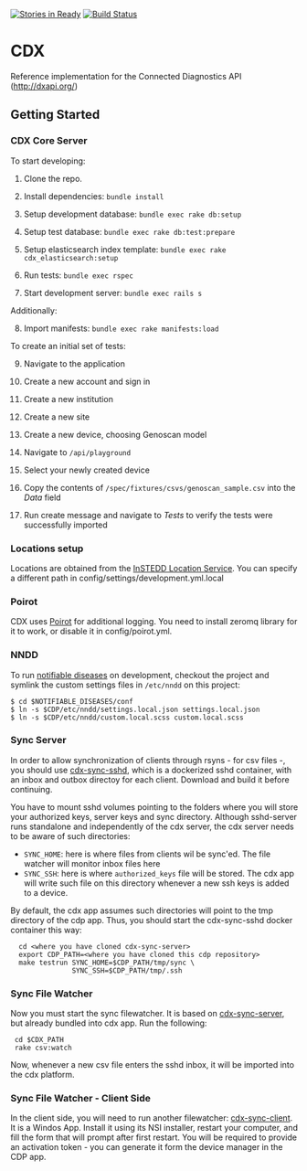 [![Stories in Ready](https://badge.waffle.io/instedd/cdx.png?label=ready&title=Ready)](https://waffle.io/instedd/cdx)
[![Build Status](https://travis-ci.org/instedd/cdx.svg?branch=master)](https://travis-ci.org/instedd/cdx)

# CDX

Reference implementation for the Connected Diagnostics API (http://dxapi.org/)

## Getting Started

### CDX Core Server

To start developing:

1. Clone the repo.

2. Install dependencies: `bundle install`

3. Setup development database: `bundle exec rake db:setup`

4. Setup test database: `bundle exec rake db:test:prepare`

5. Setup elasticsearch index template: `bundle exec rake cdx_elasticsearch:setup`

6. Run tests: `bundle exec rspec`

7. Start development server: `bundle exec rails s`

Additionally:

8. Import manifests: `bundle exec rake manifests:load`

To create an initial set of tests:

9. Navigate to the application

10. Create a new account and sign in

11. Create a new institution

12. Create a new site

13. Create a new device, choosing Genoscan model

14. Navigate to `/api/playground`

15. Select your newly created device

16. Copy the contents of `/spec/fixtures/csvs/genoscan_sample.csv` into the _Data_ field

17. Run create message and navigate to _Tests_ to verify the tests were successfully imported

### Locations setup

Locations are obtained from the [InSTEDD Location Service](https://github.com/instedd/location_service). You can specify a different path in config/settings/development.yml.local

### Poirot

CDX uses [Poirot](https://github.com/instedd/poirot_rails) for additional logging. You need to install zeromq library for it to work, or disable it in config/poirot.yml.

### NNDD

To run [notifiable diseases](https://github.com/instedd/notifiable-diseases) on development, checkout the project and symlink the custom settings files in `/etc/nndd` on this project:

    $ cd $NOTIFIABLE_DISEASES/conf
    $ ln -s $CDP/etc/nndd/settings.local.json settings.local.json
    $ ln -s $CDP/etc/nndd/custom.local.scss custom.local.scss

### Sync Server

In order to allow synchronization of clients through rsyns - for csv files -, you should use [cdx-sync-sshd](https://github.com/instedd/cdx-sync-sshd), which is a dockerized sshd container, with an inbox and outbox directoy for each client. Download and build it before continuing.

You have to mount sshd volumes pointing to the folders where you will store your authorized keys, server keys and sync directory.  Although sshd-server runs standalone and independently of the cdx server, the cdx server needs to be aware of such directories:
 * ```SYNC_HOME```: here is where files from clients wil be sync'ed. The file watcher will monitor inbox files here
 * ```SYNC_SSH```: here is where ```authorized_keys``` file will be stored. The cdx app will write such file on this directory whenever a new ssh keys is added to a device.

By default, the cdx app assumes such directories will point to the tmp directory of the cdp app. Thus, you should start the cdx-sync-sshd docker container this way:

```
  cd <where you have cloned cdx-sync-server>
  export CDP_PATH=<where you have cloned this cdp repository>
  make testrun SYNC_HOME=$CDP_PATH/tmp/sync \
               SYNC_SSH=$CDP_PATH/tmp/.ssh
```

### Sync File Watcher

Now you must start the sync filewatcher. It is based on [cdx-sync-server](https://github.com/instedd/cdx-sync-server), but already bundled into cdx app. Run the following:

```
 cd $CDX_PATH
 rake csv:watch
```

Now, whenever a new csv file enters the sshd inbox, it will be imported into the cdx platform.

### Sync File Watcher - Client Side

In the client side, you will need to run another filewatcher: [cdx-sync-client](https://github.com/instedd/cdx-sync-client). It is a Windos App. Install it using its NSI installer, restart your computer, and fill the form that will prompt after first restart.  You will be required to provide an activation token - you can generate it form the device manager in the CDP app.
